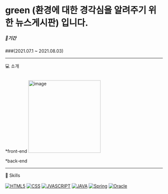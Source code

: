 # green (환경에 대한 경각심을 알려주기 위한 뉴스게시판) 입니다.

##### 🥇기간
###(2021.07.1 ~ 2021.08.03)

---
💻 소개<br><br>

*front-end
<img width="231" alt="image" src="https://user-images.githubusercontent.com/62333447/144560310-2ac3bf11-14e6-4649-ac59-024d449c7b0f.png">

*back-end



---

🎈 Skills<br><Br>
[![HTML5](https://img.shields.io/badge/HTML-E34F26?style=flat-square&logo=HTMLl&logoColor=black)](github.com/lee910814/green)
[![CSS](https://img.shields.io/badge/Css-1572B6?style=flat-square&logo=Cssl&logoColor=black)](github.com/lee910814/TODO-List)
[![JVASCRIPT](https://img.shields.io/badge/Javascript-F7DF1E?style=flat-square&logo=Javascriptl&logoColor=black)](github.com/lee910814/green)
[![JAVA](https://img.shields.io/badge/JAVA-007396?style=flat-square&logo=JAVAl&logoColor=black)](github.com/lee910814/green)
 [![Spring](https://img.shields.io/badge/Oracle-F80000?style=flat-square&logo=Oraclel&logoColor=black)](github.com/lee910814/green)
[![Oracle](https://img.shields.io/badge/Spring-6DB33F?style=flat-square&logo=Spring&logoColor=black)](github.com/lee910814/green)
